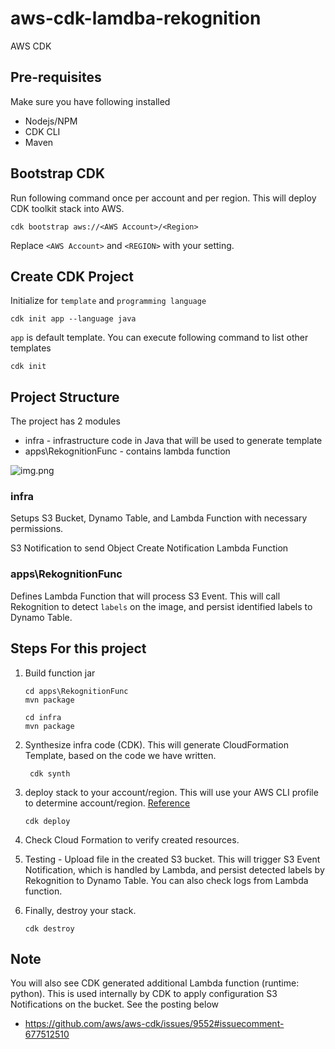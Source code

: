 # aws-cdk-lamdba-rekognition
AWS CDK
## Pre-requisites
Make sure you have following installed
* Nodejs/NPM
* CDK CLI
* Maven

## Bootstrap CDK
Run following command once per account and per region. This will deploy CDK toolkit stack into AWS.

```cdk bootstrap aws://<AWS Account>/<Region>```

Replace `<AWS Account>` and `<REGION>` with your setting.

## Create CDK Project
Initialize for `template` and `programming language`

```cdk init app --language java```

`app` is default template. You can execute following command to list other templates

```cdk init```
## Project Structure
The project has 2 modules
* infra - infrastructure code in Java that will be used to generate template 
* apps\RekognitionFunc - contains lambda function

![img.png](img.png)
### infra
Setups S3 Bucket, Dynamo Table, and Lambda Function with necessary permissions.

S3 Notification to send Object Create Notification Lambda Function

### apps\RekognitionFunc
Defines Lambda Function that will process S3 Event. This will call Rekognition to detect `labels` on the image, and persist identified labels to Dynamo Table.


## Steps For this project
1. Build function jar
   ```
   cd apps\RekognitionFunc
   mvn package
   ```
   
   ```
   cd infra
   mvn package
   ```
2. Synthesize infra code (CDK). This will generate CloudFormation Template, based on the code we have written.
   
   ```
    cdk synth
   ```
   
3. deploy stack to your account/region. 
   This will use your AWS CLI profile to determine account/region. [Reference](https://docs.aws.amazon.com/cdk/v2/guide/environments.html)
   ```
   cdk deploy
   ```

4. Check Cloud Formation to verify created resources. 
5. Testing - Upload file in the created S3 bucket. This will trigger S3 Event Notification, which is handled by Lambda, and persist detected labels by Rekognition to Dynamo Table. You can also check logs from Lambda function.
6. Finally, destroy your stack.
   ```
   cdk destroy
   ```
## Note
You will also see CDK generated additional Lambda function (runtime: python). This is used internally by CDK to apply configuration S3 Notifications on the bucket. See the posting below
* https://github.com/aws/aws-cdk/issues/9552#issuecomment-677512510
